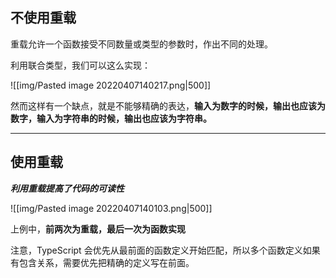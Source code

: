 ## 不使用重载

重载允许一个函数接受不同数量或类型的参数时，作出不同的处理。

利用联合类型，我们可以这么实现：

![[img/Pasted image 20220407140217.png|500]]

然而这样有一个缺点，就是不能够精确的表达，**输入为数字的时候，输出也应该为数字，输入为字符串的时候，输出也应该为字符串。**

---

## 使用重载

***利用重载提高了代码的可读性***

![[img/Pasted image 20220407140103.png|500]]


上例中，**前两次为重载，最后一次为函数实现**

注意，TypeScript 会优先从最前面的函数定义开始匹配，所以多个函数定义如果有包含关系，需要优先把精确的定义写在前面。